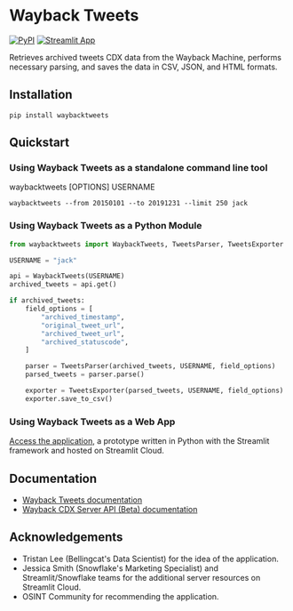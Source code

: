 # Wayback Tweets

[![PyPI](https://img.shields.io/pypi/v/waybacktweets)](https://pypi.org/project/waybacktweets) [![Streamlit App](https://static.streamlit.io/badges/streamlit_badge_black_white.svg)](https://waybacktweets.streamlit.app)

Retrieves archived tweets CDX data from the Wayback Machine, performs necessary parsing, and saves the data in CSV, JSON, and HTML formats.

## Installation

```shell
pip install waybacktweets
```

## Quickstart

### Using Wayback Tweets as a standalone command line tool

waybacktweets [OPTIONS] USERNAME

```shell
waybacktweets --from 20150101 --to 20191231 --limit 250 jack
```

### Using Wayback Tweets as a Python Module

```python
from waybacktweets import WaybackTweets, TweetsParser, TweetsExporter

USERNAME = "jack"

api = WaybackTweets(USERNAME)
archived_tweets = api.get()

if archived_tweets:
    field_options = [
        "archived_timestamp",
        "original_tweet_url",
        "archived_tweet_url",
        "archived_statuscode",
    ]

    parser = TweetsParser(archived_tweets, USERNAME, field_options)
    parsed_tweets = parser.parse()

    exporter = TweetsExporter(parsed_tweets, USERNAME, field_options)
    exporter.save_to_csv()
```

### Using Wayback Tweets as a Web App

[Access the application](https://waybacktweets.streamlit.app), a prototype written in Python with the Streamlit framework and hosted on Streamlit Cloud.

## Documentation

- [Wayback Tweets documentation](https://claromes.github.io/waybacktweets)
- [Wayback CDX Server API (Beta) documentation](https://archive.org/developers/wayback-cdx-server.html)

## Acknowledgements

- Tristan Lee (Bellingcat's Data Scientist) for the idea of the application.
- Jessica Smith (Snowflake's Marketing Specialist) and Streamlit/Snowflake teams for the additional server resources on Streamlit Cloud.
- OSINT Community for recommending the application.
